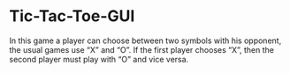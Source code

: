 # Tic-Tac-Toe-GUI
In this game a player can choose between two symbols with his opponent, the usual games use “X” and “O”. If the first player chooses “X”, then the second player must play with “O” and vice versa.
